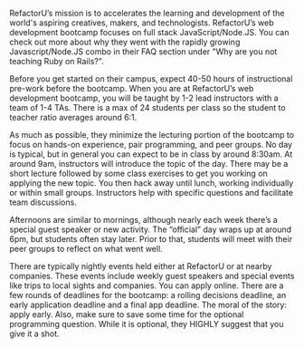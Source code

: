 RefactorU’s mission is to accelerates the learning and development of the
world's aspiring creatives, makers, and technologists. RefactorU’s web
development bootcamp focuses on full stack JavaScript/Node.JS. You can check
out more about why they went with the rapidly growing Javascript/Node.JS combo
in their FAQ section under "Why are you not teaching Ruby on Rails?".

Before you get started on their campus, expect 40-50 hours of instructional
pre-work before the bootcamp. When you are at RefactorU’s web development
bootcamp, you will be taught by 1-2 lead instructors with a team of 1-4 TAs.
There is a max of 24 students per class so the student to teacher ratio
averages around 6:1.

As much as possible, they minimize the lecturing portion of the bootcamp to
focus on hands-on experience, pair programming, and peer groups. No day is
typical, but in general you can expect to be in class by around 8:30am. At
around 9am, instructors will introduce the topic of the day. There may be a
short lecture followed by some class exercises to get you working on applying
the new topic. You then hack away until lunch, working individually or within
small groups. Instructors help with specific questions and facilitate team
discussions.

Afternoons are similar to mornings, although nearly each week there’s a
special guest speaker or new activity. The “official” day wraps up at around
6pm, but students often stay later. Prior to that, students will meet with
their peer groups to reflect on what went well.

There are typically nightly events held either at RefactorU or at nearby
companies. These events include weekly guest speakers and special events like
trips to local sights and companies. You can apply online. There are a few
rounds of deadlines for the bootcamp: a rolling decisions deadline, an early
application deadline and a final app deadline. The moral of the story: apply
early. Also, make sure to save some time for the optional programming question.
While it is optional, they HIGHLY suggest that you give it a shot.
